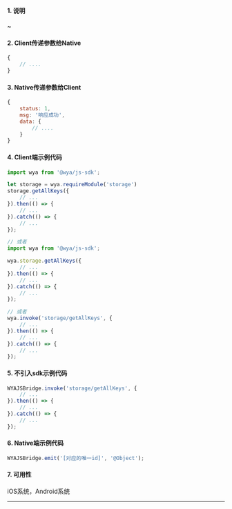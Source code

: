 #### 1. 说明

~

#### 2. Client传递参数给Native

```javascript
{
	// ....
}
```

#### 3. Native传递参数给Client

```javascript
{
	status: 1,
	msg: '响应成功',
	data: {
		// ....
	}
}
```

#### 4. Client端示例代码

```javascript
import wya from '@wya/js-sdk';

let storage = wya.requireModule('storage')
storage.getAllKeys({
	// ...
}).then(() => {
	// ...
}).catch(() => {
	// ...
});

// 或者
import wya from '@wya/js-sdk';

wya.storage.getAllKeys({
	// ...
}).then(() => {
	// ...
}).catch(() => {
	// ...
});

// 或者
wya.invoke('storage/getAllKeys', {
	// ...
}).then(() => {
	// ...
}).catch(() => {
	// ...
});
```

#### 5. 不引入sdk示例代码

```javascript
WYAJSBridge.invoke('storage/getAllKeys', {
	// ...
}).then(() => {
	// ...
}).catch(() => {
	// ...
});
```

#### 6. Native端示例代码

```javascript
WYAJSBridge.emit('[对应的唯一id]', '@Object');
```

#### 7. 可用性

iOS系统，Android系统

---------


